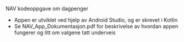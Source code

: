 NAV kodeoppgave om dagpenger
- Appen er utviklet ved hjelp av Android Studio, og er skrevet i Kotlin
- Se NAV_App_Dokumentasjon.pdf for beskrivelse av hvordan appen fungerer og litt om valgene tatt underveis
